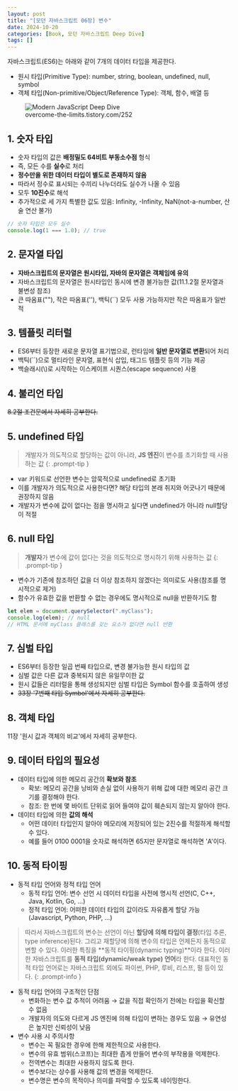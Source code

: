 ```yaml
---
layout: post
title: "[모던 자바스크립트 06장] 변수"
date: 2024-10-20
categories: [Book, 모던 자바스크립트 Deep Dive]
tags: []
---
```


자바스크립트(ES6)는 아래와 같이 7개의 데이터 타입을 제공한다.

- 원시 타입(Primitive Type): number, string, boolean, undefined, null, symbol
- 객체 타입(Non-primitive/Object/Reference Type): 객체, 함수, 배열 등
<figure>
	<img src="https://blog.kakaocdn.net/dn/BTWmx/btrduVl2NTd/aeowBXYOwBYTapuxBrJe21/img.png" alt="Modern JavaScript Deep Dive">
	<figcaption>overcome-the-limits.tistory.com/252</figcaption>
</figure>

## 1. 숫자 타입

- 숫자 타입의 값은 **배정밀도 64비트 부동소수점** 형식
- 즉, 모든 수를 **실수**로 처리
- **정수만을 위한 데이터 타입이 별도로 존재하지 않음**
- 따라서 정수로 표시되는 수끼리 나누더라도 실수가 나올 수 있음
- 모두 **10진수**로 해석
- 추가적으로 세 가지 특별한 값도 있음: Infinity, -Infinity, NaN(not-a-number, 산술 연산 불가)

```javascript
// 숫자 타입은 모두 실수
console.log(1 === 1.0); // true
```

## 2. 문자열 타입

- **자바스크립트의 문자열은 원시타입, 자바의 문자열은 객체임에 유의**
- 자바스크립트의 문자열은 원시타입인 동시에 변경 불가능한 값(11.1.2절 문자열과 불변성 참조)
- 큰 따옴표(""), 작은 따옴표(''), 백틱(``) 모두 사용 가능하지만 작은 따옴표가 일반적

## 3. 템플릿 리터럴

- ES6부터 등장한 새로운 문자열 표기법으로, 런타임에 **일반 문자열로 변환**되어 처리
- 백틱(``)으로 멀티라인 문자열, 표현식 삽입, 태그드 템플릿 등의 기능 제공
- 백슬래시(\\)로 시작하는 이스케이프 시퀀스(escape sequence) 사용

## 4. 불리언 타입

~~8.2절 조건문에서 자세히 공부한다.~~

## 5. undefined 타입

> 개발자가 의도적으로 할당하는 값이 아니라, **JS 엔진**이 변수를 초기화할 때 사용하는 값
{: .prompt-tip }

- var 키워드로 선언한 변수는 암묵적으로 undefined로 초기화
- 이를 개발자가 의도적으로 사용한다면? 해당 타입의 본래 취지와 어긋나기 때문에 권장하지 않음
- 개발자가 변수에 값이 없다는 점을 명시하고 싶다면 undefined가 아니라 null할당이 적절

## 6. null 타입

> **개발자**가 변수에 값이 없다는 것을 의도적으로 명시하기 위해 사용하는 값
{: .prompt-tip }

- 변수가 기존에 참조하던 값을 더 이상 참조하지 않겠다는 의미로도 사용(참조를 명시적으로 제거)
- 함수가 유효한 값을 반환할 수 없는 경우에도 명시적으로 null을 반환하기도 함

```javascript
let elem = document.querySelector(".myClass");
console.log(elem); // null
// HTML 문서에 myClass 클래스를 갖는 요소가 없다면 null 반환
```

## 7. 심벌 타입

- ES6부터 등장한 일곱 번째 타입으로, 변경 불가능한 원시 타입의 값
- 심벌 값은 다른 값과 중복되지 않은 유일무이한 값
- 원시 값들은 리터럴을 통해 생성되지만 심벌 타입은 Symbol 함수를 호출하여 생성
- ~~33장 '7번째 타입 Symbol'에서 자세히 공부한다.~~

## 8. 객체 타입

11장 '원시 값과 객체의 비교'에서 자세히 공부한다.

## 9. 데이터 타입의 필요성

- 데이터 타입에 의한 메모리 공간의 **확보와 참조**
  - 확보: 메모리 공간을 낭비와 손실 없이 사용하기 위해 값에 대한 메모리 공간 크기를 결정해야 한다.
  - 참조: 한 번에 몇 바이트 단위로 읽어 들여야 값이 훼손되지 않는지 알아야 한다.
- 데이터 타입에 의한 **값의 해석**
  - 어떤 데이터 타입인지 알아야 메모리에 저장되어 있는 2진수를 적절하게 해석할 수 있다.
  - 예를 들어 0100 0001을 숫자로 해석하면 65지만 문자열로 해석하면 'A'이다.

## 10. 동적 타이핑

- 동적 타입 언어와 정적 타입 언어
  - 동적 타입 언어: 변수 선언 시 데이터 타입을 사전에 명시적 선언(C, C++, Java, Kotlin, Go, ...)
  - 정적 타입 언어: 어떠한 데이터 타입의 값이라도 자유롭게 할당 가능(Javascript, Python, PHP, ...)

> 따라서 자바스크립트의 변수는 선언이 아닌 **할당에 의해 타입이 결정**(타입 추론, type inference)된다. 그리고 재할당에 의해 변수의 타입은 언제든지 동적으로 변할 수 있다. 이러한 특징을 **동적 타이핑(dynamic typing)**이라 한다. 이러한 자바스크립트를 **동적 타입(dynamic/weak type) 언어**라 한다. 대표적인 동적 타입 언어로는 자바스크립트 외에도 파이썬, PHP, 루비, 리스프, 펄 등이 있다.
{: .prompt-info }

- 동적 타입 언어의 구조적인 단점
  - 변화하는 변수 값 추적이 어려움 → 값을 직접 확인하기 전에는 타입을 확신할 수 없음
  - 개발자의 의도와 다르게 JS 엔진에 의해 타입이 변하는 경우도 있음 → 유연성은 높지만 신뢰성이 낮음
- 변수 사용 시 주의사항
  - 변수는 꼭 필요한 경우에 한해 제한적으로 사용한다.
  - 변수의 유효 범위(스코프)는 최대한 좁게 만들어 변수의 부작용을 억제한다.
  - 전역변수는 최대한 사용하지 않도록 한다.
  - 변수보다는 상수를 사용해 값의 변경을 억제한다.
  - 변수명은 변수의 목적이나 의미를 파악할 수 있도록 네이밍한다.
